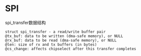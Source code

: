 # SPI

spi_transfer数据结构

	struct spi_transfer - a read/write buffer pair
	@tx_buf: data to be written (dma-safe memory), or NULL
	@rx_buf: data to be read (dma-safe memory), or NULL
	@len: size of rx and tx buffers (in bytes)
	@cs_change: affects chipselect after this transfer completes

